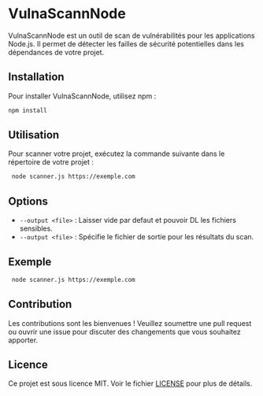 # VulnaScannNode

VulnaScannNode est un outil de scan de vulnérabilités pour les applications Node.js. Il permet de détecter les failles de sécurité potentielles dans les dépendances de votre projet.

## Installation

Pour installer VulnaScannNode, utilisez npm :

```bash
npm install 
```

## Utilisation

Pour scanner votre projet, exécutez la commande suivante dans le répertoire de votre projet :

```bash
 node scanner.js https://exemple.com
```

## Options

- `--output <file>` : Laisser vide par defaut et pouvoir DL les fichiers sensibles.
- `--output <file>` : Spécifie le fichier de sortie pour les résultats du scan.


## Exemple

```bash
 node scanner.js https://exemple.com
```

## Contribution

Les contributions sont les bienvenues ! Veuillez soumettre une pull request ou ouvrir une issue pour discuter des changements que vous souhaitez apporter.

## Licence

Ce projet est sous licence MIT. Voir le fichier [LICENSE](LICENSE) pour plus de détails.
